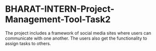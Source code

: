 # BHARAT-INTERN-Project-Management-Tool-Task2
The project includes a framework of social media sites where users can communicate with one another. The users also get the functionality to assign tasks to others.
